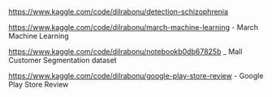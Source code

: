 https://www.kaggle.com/code/dilrabonu/detection-schizophrenia

https://www.kaggle.com/code/dilrabonu/march-machine-learning - March Machine Learning

https://www.kaggle.com/code/dilrabonu/notebookb0db67825b _ Mall Customer Segmentation dataset

https://www.kaggle.com/code/dilrabonu/google-play-store-review - Google Play Store Review
